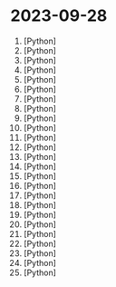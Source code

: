 # 2023-09-28

1. [](https://github.comundefined "The official repo of Qwen (通义千问) chat & pretrained large language model proposed by Alibaba Cloud.") [Python]
2. [](https://github.comundefined "Making large AI models cheaper, faster and more accessible") [Python]
3. [](https://github.comundefined "All Algorithms implemented in Python") [Python]
4. [](https://github.comundefined "Create Customized Software using Natural Language Idea (through LLM-powered Multi-Agent Collaboration)") [Python]
5. [](https://github.comundefined "Detectron2 is a platform for object detection, segmentation and other visual recognition tasks.") [Python]
6. [](https://github.comundefined "Full reference of LinkedIn answers 2023 for skill assessments (aws-lambda, rest-api, javascript, react, git, html, jquery, mongodb, java, Go, python, machine-learning, power-point) linkedin excel test lösungen, linkedin machine learning test LinkedIn test questions and answers") [Python]
7. [](https://github.comundefined "A Django content management system focused on flexibility and user experience") [Python]
8. [](https://github.comundefined "Evals is a framework for evaluating LLMs and LLM systems, and an open-source registry of benchmarks.") [Python]
9. [](https://github.comundefined "A curated list of awesome Machine Learning frameworks, libraries and software.") [Python]
10. [](https://github.comundefined "Ansible is a radically simple IT automation platform that makes your applications and systems easier to deploy and maintain. Automate everything from code deployment to network configuration to cloud management, in a language that approaches plain English, using SSH, with no agents to install on remote systems. https://docs.ansible.com.") [Python]
11. [](https://github.comundefined "WhisperX: Automatic Speech Recognition with Word-level Timestamps (& Diarization)") [Python]
12. [](https://github.comundefined "💻 A fully functional local AWS cloud stack. Develop and test your cloud & Serverless apps offline") [Python]
13. [](https://github.comundefined "GUI for a Vocal Remover that uses Deep Neural Networks.") [Python]
14. [](https://github.comundefined "Awesome multilingual OCR toolkits based on PaddlePaddle (practical ultra lightweight OCR system, support 80+ languages recognition, provide data annotation and synthesis tools, support training and deployment among server, mobile, embedded and IoT devices)") [Python]
15. [](https://github.comundefined "为ChatGPT/GLM提供实用化交互界面，特别优化论文阅读/润色/写作体验，模块化设计，支持自定义快捷按钮&函数插件，支持Python和C++等项目剖析&自译解功能，PDF/LaTex论文翻译&总结功能，支持并行问询多种LLM模型，支持chatglm2等本地模型。兼容文心一言, moss, llama2, rwkv, claude2, 通义千问, 书生, 讯飞星火等。") [Python]
16. [](https://github.comundefined "Go ahead and axolotl questions") [Python]
17. [](https://github.comundefined "LlamaIndex (GPT Index) is a data framework for your LLM applications") [Python]
18. [](https://github.comundefined "👋 Hey there new grad🎉! We've put together a collection of full-time job openings for SWE, Quant, PM and tech roles in 2024! 🚀") [Python]
19. [](https://github.comundefined "Python - 100天从新手到大师") [Python]
20. [](https://github.comundefined "") [Python]
21. [](https://github.comundefined "Tool for producing high quality forecasts for time series data that has multiple seasonality with linear or non-linear growth.") [Python]
22. [](https://github.comundefined "Python packaging and dependency management made easy") [Python]
23. [](https://github.comundefined "Audiocraft is a library for audio processing and generation with deep learning. It features the state-of-the-art EnCodec audio compressor / tokenizer, along with MusicGen, a simple and controllable music generation LM with textual and melodic conditioning.") [Python]
24. [](https://github.comundefined "A collective list of free APIs") [Python]
25. [](https://github.comundefined "Easy-to-use image segmentation library with awesome pre-trained model zoo, supporting wide-range of practical tasks in Semantic Segmentation, Interactive Segmentation, Panoptic Segmentation, Image Matting, 3D Segmentation, etc.") [Python]
